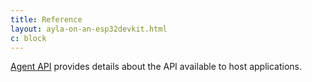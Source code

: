 ```yaml
---
title: Reference
layout: ayla-on-an-esp32devkit.html
c: block
---
```


[Agent API](agent-api) provides details about the API available to host applications.

